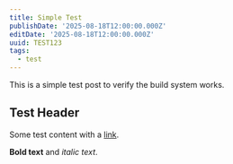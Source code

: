 ```yaml
---
title: Simple Test
publishDate: '2025-08-18T12:00:00.000Z'
editDate: '2025-08-18T12:00:00.000Z'
uuid: TEST123
tags:
  - test
---
```


This is a simple test post to verify the build system works.

## Test Header

Some test content with a [link](https://example.com).

**Bold text** and *italic text*.